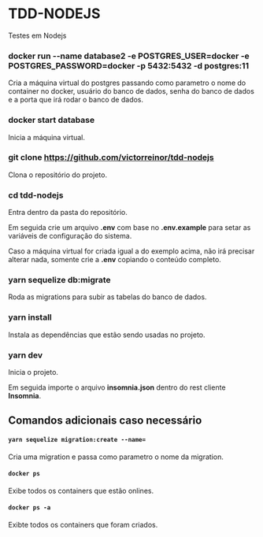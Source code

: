 # TDD-NODEJS
Testes em Nodejs

### docker run --name database2 -e POSTGRES_USER=docker -e POSTGRES_PASSWORD=docker -p 5432:5432 -d postgres:11
Cria a máquina virtual do postgres passando como parametro o nome do container no docker, usuário do banco de dados, senha do banco de dados e a porta que irá rodar o banco de dados.

### docker start database
Inicia a máquina virtual.

### git clone https://github.com/victorreinor/tdd-nodejs
Clona o repositório do projeto.

### cd tdd-nodejs
Entra dentro da pasta do repositório.

Em seguida crie um arquivo **.env** com base no **.env.example** para setar as variáveis de configuração do sistema.

Caso a máquina virtual for criada igual a do exemplo acima, não irá precisar alterar nada, somente crie a **.env** copiando o conteúdo completo.

### yarn sequelize db:migrate
Roda as migrations para subir as tabelas do banco de dados.

### yarn install
Instala as dependências que estão sendo usadas no projeto.

### yarn dev
Inicia o projeto.

Em seguida importe o arquivo **insomnia.json** dentro do rest cliente **Insomnia**.

## Comandos adicionais caso necessário

#### `yarn sequelize migration:create --name=`
Cria uma migration e passa como parametro o nome da migration.

#### `docker ps`
Exibe todos os containers que estão onlines.

#### `docker ps -a`
Exibte todos os containers que foram criados.